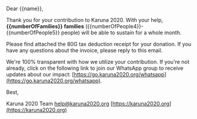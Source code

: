Dear {{name}},

Thank you for your contribution to Karuna 2020. With your help, **{{numberOfFamilies}} families** ({{numberOfPeople4}}-{{numberOfPeople5}} people) will be able to sustain for a whole month.

Please find attached the 80G tax deduction receipt for your donation. If you have any questions about the invoice, please reply to this email.

We're 100% transparent with how we utilize your contribution. If you're not already, click on the following link to join our WhatsApp group to receive updates about our impact: [https://go.karuna2020.org/whatsapp](https://go.karuna2020.org/whatsapp).

Best,

Karuna 2020 Team
[help@karuna2020.org](mailto:help@karuna2020.org)
[https://karuna2020.org](https://karuna2020.org)
